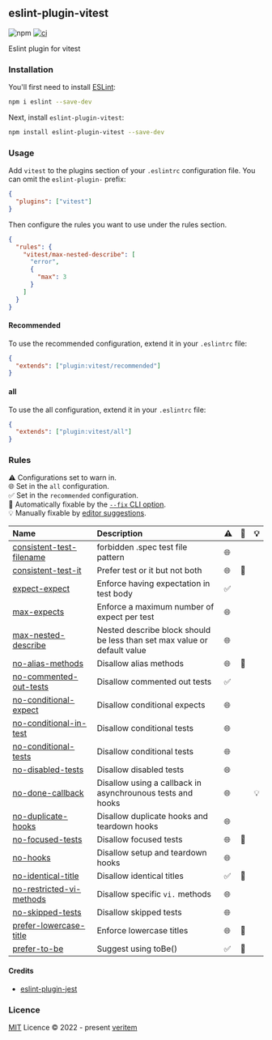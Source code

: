 ## eslint-plugin-vitest

![npm](https://img.shields.io/npm/v/eslint-plugin-vitest)
[![ci](https://github.com/veritem/eslint-plugin-vitest/actions/workflows/ci.yml/badge.svg?branch=main)](https://github.com/veritem/eslint-plugin-vitest/actions/workflows/ci.yml)

Eslint plugin for vitest

### Installation

You'll first need to install [ESLint](https://eslint.org/):

```sh
npm i eslint --save-dev
```

Next, install `eslint-plugin-vitest`:

```sh
npm install eslint-plugin-vitest --save-dev
```

### Usage

Add `vitest` to the plugins section of your `.eslintrc` configuration file. You can omit the `eslint-plugin-` prefix:

```json
{
  "plugins": ["vitest"]
}
```

Then configure the rules you want to use under the rules section.

```json
{
  "rules": {
    "vitest/max-nested-describe": [
      "error",
      {
        "max": 3
      }
    ]
  }
}
```

#### Recommended

To use the recommended configuration, extend it in your `.eslintrc` file:

```json
{
  "extends": ["plugin:vitest/recommended"]
}
```

#### all

To use the all configuration, extend it in your `.eslintrc` file:

```json
{
  "extends": ["plugin:vitest/all"]
}
```

### Rules

<!-- begin auto-generated rules list -->

⚠️ Configurations set to warn in.\
🌐 Set in the `all` configuration.\
✅ Set in the `recommended` configuration.\
🔧 Automatically fixable by the [`--fix` CLI option](https://eslint.org/docs/user-guide/command-line-interface#--fix).\
💡 Manually fixable by [editor suggestions](https://eslint.org/docs/developer-guide/working-with-rules#providing-suggestions).

| Name                                                               | Description                                                              | ⚠️ | 🔧 | 💡 |
| :----------------------------------------------------------------- | :----------------------------------------------------------------------- | :- | :- | :- |
| [consistent-test-filename](docs/rules/consistent-test-filename.md) | forbidden .spec test file pattern                                        | 🌐 |    |    |
| [consistent-test-it](docs/rules/consistent-test-it.md)             | Prefer test or it but not both                                           | 🌐 | 🔧 |    |
| [expect-expect](docs/rules/expect-expect.md)                       | Enforce having expectation in test body                                  | ✅  |    |    |
| [max-expects](docs/rules/max-expects.md)                           | Enforce a maximum number of expect per test                              | 🌐 |    |    |
| [max-nested-describe](docs/rules/max-nested-describe.md)           | Nested describe block should be less than set max value or default value | 🌐 |    |    |
| [no-alias-methods](docs/rules/no-alias-methods.md)                 | Disallow alias methods                                                   | 🌐 | 🔧 |    |
| [no-commented-out-tests](docs/rules/no-commented-out-tests.md)     | Disallow commented out tests                                             | ✅  |    |    |
| [no-conditional-expect](docs/rules/no-conditional-expect.md)       | Disallow conditional expects                                             | 🌐 |    |    |
| [no-conditional-in-test](docs/rules/no-conditional-in-test.md)     | Disallow conditional tests                                               | 🌐 |    |    |
| [no-conditional-tests](docs/rules/no-conditional-tests.md)         | Disallow conditional tests                                               | 🌐 |    |    |
| [no-disabled-tests](docs/rules/no-disabled-tests.md)               | Disallow disabled tests                                                  | 🌐 |    |    |
| [no-done-callback](docs/rules/no-done-callback.md)                 | Disallow using a callback in asynchrounous tests and hooks               | 🌐 |    | 💡 |
| [no-duplicate-hooks](docs/rules/no-duplicate-hooks.md)             | Disallow duplicate hooks and teardown hooks                              | 🌐 |    |    |
| [no-focused-tests](docs/rules/no-focused-tests.md)                 | Disallow focused tests                                                   | 🌐 | 🔧 |    |
| [no-hooks](docs/rules/no-hooks.md)                                 | Disallow setup and teardown hooks                                        | 🌐 |    |    |
| [no-identical-title](docs/rules/no-identical-title.md)             | Disallow identical titles                                                | ✅  | 🔧 |    |
| [no-restricted-vi-methods](docs/rules/no-restricted-vi-methods.md) | Disallow specific `vi.` methods                                          | 🌐 |    |    |
| [no-skipped-tests](docs/rules/no-skipped-tests.md)                 | Disallow skipped tests                                                   | 🌐 |    |    |
| [prefer-lowercase-title](docs/rules/prefer-lowercase-title.md)     | Enforce lowercase titles                                                 | 🌐 | 🔧 |    |
| [prefer-to-be](docs/rules/prefer-to-be.md)                         | Suggest using toBe()                                                     | ✅  | 🔧 |    |

<!-- end auto-generated rules list -->

#### Credits

- [eslint-plugin-jest](https://github.com/jest-community/eslint-plugin-jest)

### Licence

[MIT](https://github.com/veritem/eslint-plugin-vitest/blob/main/LICENSE) Licence &copy; 2022 - present [veritem](https://github.com/veritem)
